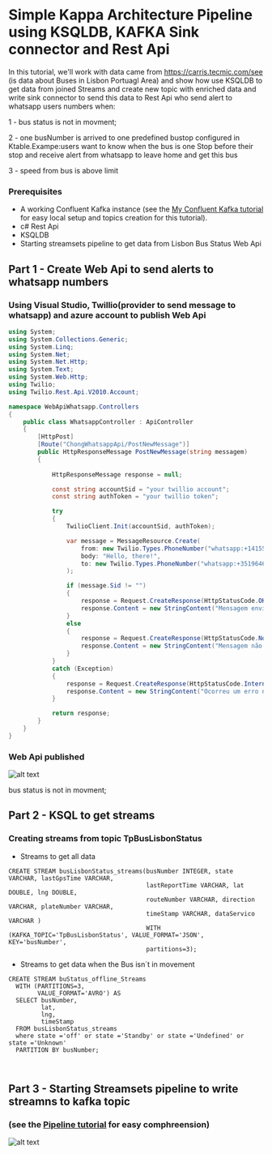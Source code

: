 # Simple Kappa Architecture Pipeline using KSQLDB, KAFKA Sink connector and Rest Api
In this tutorial, we'll work with data came from https://carris.tecmic.com/see (is data about Buses in Lisbon Portuagl Area) and show how use KSQLDB to get data from joined Streams and create new topic with enriched data and write sink connector to send this data to Rest Api who send alert to whatsapp users numbers when:


1 - bus status is not in movment;

2 - one busNumber is arrived to one predefined bustop configured in Ktable.Exampe:users want to know when the bus is one Stop before their stop and receive alert from whatsapp to leave home and get this bus

3 - speed from bus is above limit



### Prerequisites

* A working Confluent Kafka instance (see the [My Confluent Kafka tutorial](https://github.com/albertochong/AWS-KAFKA-CONFLUENT-PLATFORM) for easy local setup and topics creation for this tutorial).
* c# Rest Api 
* KSQLDB
* Starting streamsets pipeline to get data from Lisbon Bus Status Web Api 

## Part 1 - Create Web Api to send alerts to whatsapp numbers

### Using Visual Studio, Twillio(provider to send message to whatsapp) and azure account to publish Web Api
```csharp
using System;
using System.Collections.Generic;
using System.Linq;
using System.Net;
using System.Net.Http;
using System.Text;
using System.Web.Http;
using Twilio;
using Twilio.Rest.Api.V2010.Account;

namespace WebApiWhatsapp.Controllers
{
    public class WhatsappController : ApiController
    {
        [HttpPost]
        [Route("ChongWhatsappApi/PostNewMessage")]
        public HttpResponseMessage PostNewMessage(string messagem)
        {
           
            HttpResponseMessage response = null;

            const string accountSid = "your twillio account";
            const string authToken = "your twillio token";

            try
            {
                TwilioClient.Init(accountSid, authToken);

                var message = MessageResource.Create(
                    from: new Twilio.Types.PhoneNumber("whatsapp:+14155238886"),
                    body: "Hello, there!",
                    to: new Twilio.Types.PhoneNumber("whatsapp:+351964663133")
                );

                if (message.Sid != "")
                {
                    response = Request.CreateResponse(HttpStatusCode.OK);
                    response.Content = new StringContent("Mensagem enviada com sucesso", Encoding.UTF8, "application/json");
                }
                else
                {
                    response = Request.CreateResponse(HttpStatusCode.NoContent);
                    response.Content = new StringContent("Mensagem não enviada com sucesso", Encoding.UTF8, "application/json");
                }
            }
            catch (Exception)
            {
                response = Request.CreateResponse(HttpStatusCode.InternalServerError);
                response.Content = new StringContent("Ocorreu um erro no servidor", Encoding.UTF8, "application/json");
            }

            return response;
        }
    }
}


```
### Web Api published 
![alt text](https://achong.blob.core.windows.net/gitimages/pipeline_Get_Lisbom_Bus_Status_to_Kafk.PNG)


bus status is not in movment;

## Part 2 - KSQL to get streams

### Creating streams from topic TpBusLisbonStatus
* Streams to get all data
```
CREATE STREAM busLisbonStatus_streams(busNumber INTEGER, state VARCHAR, lastGpsTime VARCHAR,
                                      lastReportTime VARCHAR, lat DOUBLE, lng DOUBLE,
                                      routeNumber VARCHAR, direction VARCHAR, plateNumber VARCHAR,
                                      timeStamp VARCHAR, dataServico VARCHAR )
                                      WITH (KAFKA_TOPIC='TpBusLisbonStatus', VALUE_FORMAT='JSON', KEY='busNumber',
                                      partitions=3);
```

* Streams to get data when the Bus isn´t in movement
```
CREATE STREAM buStatus_offline_Streams
  WITH (PARTITIONS=3,
        VALUE_FORMAT='AVRO') AS
  SELECT busNumber,
         lat,
         lng,
         timeStamp
  FROM busLisbonStatus_streams
  where state ='off' or state ='Standby' or state ='Undefined' or state ='Unknown'
  PARTITION BY busNumber;
 
 
 ```


## Part 3 - Starting Streamsets pipeline to write streamns to kafka topic

### (see the [Pipeline tutorial](https://github.com/albertochong/PIPELINES-ETL-PROJECTS/blob/master/3%20-%20PIPELINE-LISBON-BUS-STATUS.md) for easy comphreension)
![alt text](https://achong.blob.core.windows.net/gitimages/pipepline_lisbon_bus_status_kafka.PNG)

